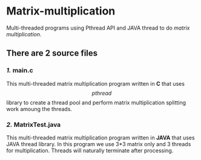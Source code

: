 # Matrix-multiplication

Multi-threaded programs using Pthread API and JAVA thread to do *matrix multiplication*.

## There are 2 source files

### *1.* main.c

This multi-threaded matrix multiplication program written in **C** that uses $$
pthread
$$ library to create a thread pool and perform matrix multiplication splitting work amoung the threads.

### *2.* MatrixTest.java

This multi-threaded matrix multiplication program written in **JAVA** that uses JAVA thread library.
In this program we use 3*3 matrix only and 3 threads for multiplication.
Threads will naturally terminate after processing.

